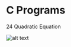 # C Programs

24 Quadratic Equation

      
    
![alt text](https://raw.githubusercontent.com/YajanaRao/C-Programs/master/tutorial/quadratic-equation-roots.jpg)
